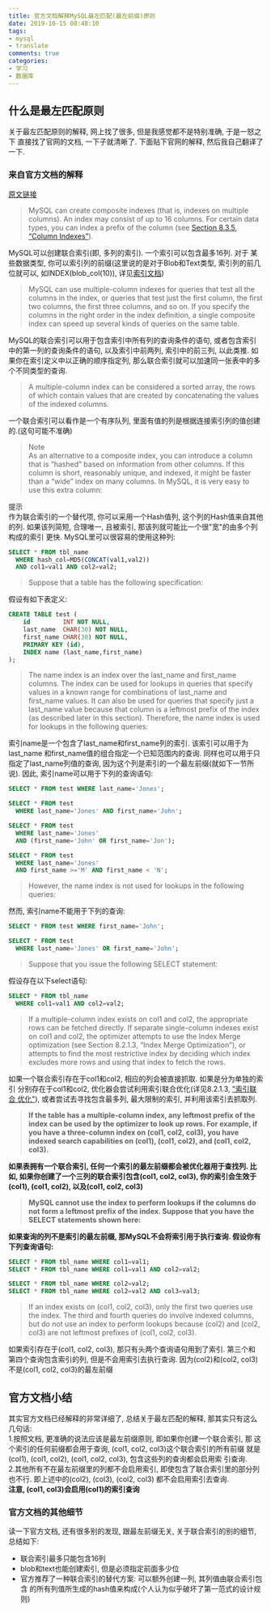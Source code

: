 ```yaml
---
title: 官方文档解释MySQL最左匹配(最左前缀)原则
date: 2019-10-15 08:48:10
tags: 
- mysql
- translate
comments: true
categories: 
- 学习
- 数据库
---
```


## 什么是最左匹配原则  
关于最左匹配原则的解释, 网上找了很多, 但是我感觉都不是特别准确, 于是一怒之下
直接找了官网的文档, 一下子就清晰了. 下面贴下官网的解释, 然后我自己翻译了一下.  

### 来自官方文档的解释  
[原文链接](https://dev.mysql.com/doc/refman/8.0/en/multiple-column-indexes.html)  
> MySQL can create composite indexes (that is, indexes on multiple columns). 
 An index may consist of up to 16 columns. For certain data types,
 you can index a prefix of the column (see 
 [Section 8.3.5, “Column Indexes”](https://dev.mysql.com/doc/refman/8.0/en/column-indexes.html)).  

MySQL可以创建联合索引(即, 多列的索引). 一个索引可以包含最多16列. 对于
某些数据类型, 你可以索引列的前缀(这里说的是对于Blob和Text类型, 索引列的前几位就可以, 
如INDEX(blob_col(10)), 详见[索引文档](https://dev.mysql.com/doc/refman/8.0/en/column-indexes.html))  

> MySQL can use multiple-column indexes for queries that test all the columns in the index, 
or queries that test just the first column, the first two columns, the first three columns, and so on. 
If you specify the columns in the right order in the index definition, 
a single composite index can speed up several kinds of queries on the same table.  

MySQL的联合索引可以用于包含索引中所有列的查询条件的语句, 或者包含索引中的第一列的查询条件的语句, 
以及索引中前两列, 索引中的前三列, 以此类推. 如果你在索引定义中以正确的顺序指定列, 
那么联合索引就可以加速同一张表中的多个不同类型的查询.  

> A multiple-column index can be considered a sorted array, the rows of 
which contain values that are created by concatenating the values of the indexed columns.  

一个联合索引可以看作是一个有序队列, 里面有值的列是根据连接索引列的值创建的.(这句可能不准确)  

> Note  
As an alternative to a composite index, you can introduce a column that 
is “hashed” based on information from other columns. If this column is 
short, reasonably unique, and indexed, it might be faster than a “wide” 
index on many columns. In MySQL, it is very easy to use this extra column:  

提示  
作为联合索引的一个替代项, 你可以采用一个Hash值列, 这个列的Hash值来自其他的列. 
如果该列简短, 合理唯一, 且被索引, 那该列就可能比一个很"宽"的由多个列构成的索引
更快. MySQL里可以很容易的使用这种列:
```sql
SELECT * FROM tbl_name
  WHERE hash_col=MD5(CONCAT(val1,val2))
  AND col1=val1 AND col2=val2;
```
<!-- more -->
> Suppose that a table has the following specification:

假设有如下表定义:
```sql
CREATE TABLE test (
    id         INT NOT NULL,
    last_name  CHAR(30) NOT NULL,
    first_name CHAR(30) NOT NULL,
    PRIMARY KEY (id),
    INDEX name (last_name,first_name)
);
```

> The name index is an index over the last_name and first_name columns. 
The index can be used for lookups in queries that specify values in a known 
range for combinations of last_name and first_name values. It can also be used 
for queries that specify just a last_name value because that column is a 
leftmost prefix of the index (as described later in this section). 
Therefore, the name index is used for lookups in the following queries:  

索引name是一个包含了last_name和first_name列的索引. 该索引可以用于为last_name
和first_name值的组合指定一个已知范围内的查询. 同样也可以用于只指定了last_name列值的查询, 
因为这个列是索引的一个最左前缀(就如下一节所说). 因此, 索引name可以用于下列的查询语句:  
```sql
SELECT * FROM test WHERE last_name='Jones';

SELECT * FROM test
  WHERE last_name='Jones' AND first_name='John';

SELECT * FROM test
  WHERE last_name='Jones'
  AND (first_name='John' OR first_name='Jon');

SELECT * FROM test
  WHERE last_name='Jones'
  AND first_name >='M' AND first_name < 'N';
```

> However, the name index is not used for lookups in the following queries:  

然而, 索引name不能用于下列的查询:  
```sql
SELECT * FROM test WHERE first_name='John';

SELECT * FROM test
  WHERE last_name='Jones' OR first_name='John';
```

> Suppose that you issue the following SELECT statement:  

假设存在以下select语句:  
```sql
SELECT * FROM tbl_name
  WHERE col1=val1 AND col2=val2;
```

> If a multiple-column index exists on col1 and col2, the appropriate 
rows can be fetched directly. If separate single-column indexes exist 
on col1 and col2, the optimizer attempts to use the Index Merge optimization 
(see Section 8.2.1.3, “Index Merge Optimization”), or attempts to find 
the most restrictive index by deciding which index excludes more rows 
and using that index to fetch the rows.  

如果一个联合索引存在于col1和col2, 相应的列会被直接抓取. 如果是分为单独的索引
分别存在于col1和col2, 优化器会尝试利用索引联合优化(详见8.2.1.3, ["索引联合
优化"](https://dev.mysql.com/doc/refman/8.0/en/index-merge-optimization.html)),
或者尝试去寻找包含最多列, 最大限制的索引, 并利用该索引去抓取列.  

> **If the table has a multiple-column index, any leftmost prefix of the 
index can be used by the optimizer to look up rows. For example, 
if you have a three-column index on (col1, col2, col3), you have indexed 
search capabilities on (col1), (col1, col2), and (col1, col2, col3).**  

**如果表拥有一个联合索引, 任何一个索引的最左前缀都会被优化器用于查找列. 比如, 
如果你创建了一个三列的联合索引包含(col1, col2, col3), 你的索引会生效于(col1),
(col1, col2), 以及(col1, col2, col3)**  

> **MySQL cannot use the index to perform lookups if the columns do not 
form a leftmost prefix of the index. Suppose that you have the SELECT 
statements shown here:**  

**如果查询的列不是索引的最左前缀, 那MySQL不会将索引用于执行查询. 假设你有
下列查询语句:** 
```sql
SELECT * FROM tbl_name WHERE col1=val1;
SELECT * FROM tbl_name WHERE col1=val1 AND col2=val2;

SELECT * FROM tbl_name WHERE col2=val2;
SELECT * FROM tbl_name WHERE col2=val2 AND col3=val3;
```

> If an index exists on (col1, col2, col3), only the first two queries 
use the index. The third and fourth queries do involve indexed columns, 
but do not use an index to perform lookups because (col2) and (col2, col3) 
are not leftmost prefixes of (col1, col2, col3).  

如果索引存在于(col1, col2, col3), 那只有头两个查询语句用到了索引. 第三个和
第四个查询包含索引的列, 但是不会用索引去执行查询. 因为(col2)和(col2, col3)
不是(col1, col2, col3)的最左前缀  

## 官方文档小结  
其实官方文档已经解释的非常详细了, 总结关于最左匹配的解释, 那其实只有这么
几句话:  
1.按照文档, 更准确的说法应该是最左前缀原则, 即如果你创建一个联合索引, 那
这个索引的任何前缀都会用于查询, (col1, col2, col3)这个联合索引的所有前缀
就是(col1), (col1, col2), (col1, col2, col3), 包含这些列的查询都会启用索
引查询.   
2.其他所有不在最左前缀里的列都不会启用索引, 即使包含了联合索引里的部分列
也不行. 即上述中的(col2), (col3), (col2, col3) 都不会启用索引去查询.  
**注意, (col1, col3)会启用(col1)的索引查询**  

### 官方文档的其他细节  
读一下官方文档, 还有很多别的发现, 跟最左前缀无关, 关于联合索引的别的细节, 
总结如下:  
- 联合索引最多只能包含16列  
- blob和text也能创建索引, 但是必须指定前面多少位  
- 官方推荐了一种联合索引的替代方案: 可以额外创建一列, 其列值由联合索引包含
的所有列值所生成的hash值来构成(个人认为似乎破坏了第一范式的设计规则) 